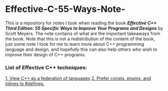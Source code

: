 # Effective-C-55-Ways-Note-
This is a repository for notes I took when reading the book ***Effective C++ Third Edition: 55 Specific Ways to Improve Your Programs and Designs*** by Scott Meyers. The note contains of what are the important takeaways from the book. Note that this is not a redistribution of the content of the book, just some note I took for me to learn more about C++ programming language and design, and hopefully this can also help others who wish to improve their design of C++ programs.

### List of Effective C++ techniques: 
[1. View C++ as a federation of languages](https://github.com/sliu-trinity/Effective-Cpp-55-Ways-Note/blob/master/item1.md)
[2. Prefer consts, enums, and inlines to #defines.](https://github.com/sliu-trinity/Effective-Cpp-55-Ways-Note/blob/master/item2.md)
